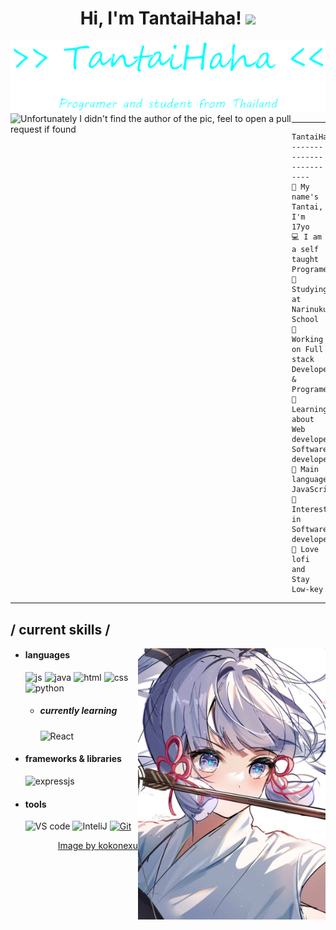 <h1 align="center">
Hi, I'm TantaiHaha!   <img src="chipi-chipi-chapa-chapa.gif" height="40px">
</h1>
<img src="https://github.com/tantaihaha4487/tantaihaha4487/blob/main/logo.png" alt="logo">
<br>
<img align="left" src="https://raw.githubusercontent.com/laynH/Anime-Girls-Holding-Programming-Books/master/C%2B%2B/Sakura_Nene_CPP.jpg" alt="Unfortunately I didn't find the author of the pic, feel to open a pull request if found" width="450" />
<hr>

```
TantaiHaha4487@github
-------------------------
👋 My name's Tantai, I'm 17yo
💻 I am a self taught Programer
🧾 Studying at Narinukun School
🔭 Working on Full stack Developer & Programer
🌱 Learning about Web developer, Software developer
🌟 Main languages: JavaScript
🚩 Interested in Software developer
🎵 Love lofi and Stay Low-key
```
<hr>

<h2> / current skills / </h2>
<img align="right" width="300"alt="ayaka" src="https://github.com/tantaihaha4487/tantaihaha4487/blob/main/ayaka.jpg"/>

- <h4> languages </h4>
  <img src = "https://img.shields.io/badge/JavaScript-323330?style=for-the-badge&logo=javascript&logoColor=F7DF1E" alt = "js" />
  <img src = "https://img.shields.io/badge/Java-%23ED8B00.svg?style=for-the-badge&logo=openjdk&logoColor=white" alt = "java" />
  <img src = "https://img.shields.io/badge/HTML5-E34F26?style=for-the-badge&logo=html5&logoColor=white" alt = "html" />
  <img src = "https://img.shields.io/badge/CSS3-1572B6?style=for-the-badge&logo=css3&logoColor=white" alt = "css" />
  <img src="https://img.shields.io/badge/Python-blue.svg?style=for-the-badge&logo=python&logoColor=white" alt="python">
  
  - <h5> currently learning </h5>
    <img src = "https://img.shields.io/badge/React-%2320232a.svg?style=for-the-badge&logo=react&logoColor=%2361DAFB" alt = "React" />
  
- <h4> frameworks & libraries </h4>
  <!-- <img src = "https://img.shields.io/badge/React-%2320232a.svg?style=for-the-badge&logo=react&logoColor=%2361DAFB" alt = "React" /> -->
   <img src = "https://img.shields.io/badge/express.js-%23404d59.svg?style=for-the-badge&logo=express&logoColor=%2361DAFB" alt = "expressjs" />
   
- <h4> tools</h4>
   <img src = "https://custom-icon-badges.demolab.com/badge/Visual%20Studio%20Code-0078d7.svg?style=for-the-badge&logo=vsc&logoColor=white" alt = "VS code" />
   <img src = "https://img.shields.io/badge/Intili%20J-ff54c1.svg?style=for-the-badge&logo=intellijidea&logoColor=white" alt = "InteliJ" />
   <a href="#"><img alt="Git" src="https://img.shields.io/badge/Git%20-%23F05033.svg?style=for-the-badge&logo=git&logoColor=white"></a>
   
<div align="right">
<a href="https://twitter.com/kokonexu">Image by kokonexu</a>
  </div>
   
